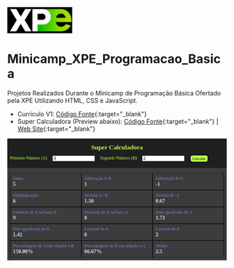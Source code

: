 <a href="https://www.xpeducacao.com.br/">
  <img src="./img/xpe_logo.jpeg" alt="site XPE" width="149" height="60" />
</a>


# Minicamp_XPE_Programacao_Basica
Projetos Realizados Durante o Minicamp de Programação Básica Ofertado pela XPE Utilizando HTML, CSS e JavaScript.


- Currículo V1: [Código Fonte](https://github.com/vinitg96/Minicamp_XPE_Programacao_Basica/tree/main/curriculo-v1){:target="_blank"}
- Super Calculadora (Preview abaixo): [Código Fonte](https://github.com/vinitg96/Minicamp_XPE_Programacao_Basica/tree/main/super_calculadora){:target="_blank"} | [Web Site](https://super-calculadora-xpe-vinicius.netlify.app/){:target="_blank"}

<a href="https://super-calculadora-xpe-vinicius.netlify.app/">
  <img src="./img/super_calculadora.png" alt="Web Site da Aplicação" width="" height="" />
</a>


